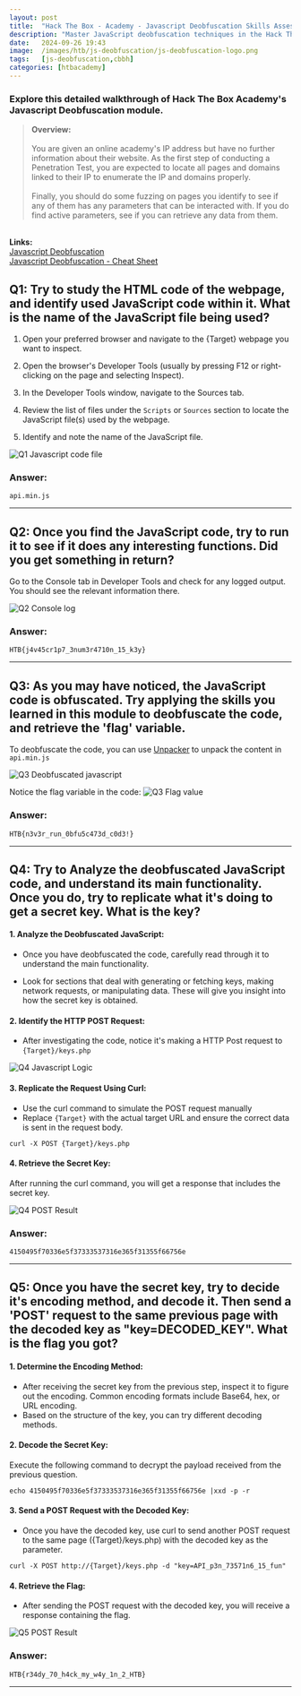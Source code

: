 ```yaml
---
layout: post
title:  "Hack The Box - Academy - Javascript Deobfuscation Skills Assessment"
description: "Master JavaScript deobfuscation techniques in the Hack The Box - Academy - JavaScript Deobfuscation Skills Assessment. Learn essential skills for decoding obfuscated scripts."
date:   2024-09-26 19:43
image:  /images/htb/js-deobfuscation/js-deobfuscation-logo.png
tags:   [js-deobfuscation,cbbh]
categories: [htbacademy]
---
```



### Explore this detailed walkthrough of Hack The Box Academy's Javascript Deobfuscation module.

><b>Overview:</b>
<br/><br/>
You are given an online academy's IP address but have no further information about their website. As the first step of conducting a Penetration Test, you are expected to locate all pages and domains linked to their IP to enumerate the IP and domains properly.<br/><br/>
Finally, you should do some fuzzing on pages you identify to see if any of them has any parameters that can be interacted with. If you do find active parameters, see if you can retrieve any data from them.
<br/>
<b>Links:</b>
<br/>
<a href="https://academy.hackthebox.com/module/41/section/519">Javascript Deobfuscation</a><br/>
<a href="https://jacozwarts.github.io/images/htb/js-deobfuscation/Javascript_Deobfuscation_Module_Cheat_Sheet.pdf">Javascript Deobfuscation - Cheat Sheet</a>
<br/>

## Q1: Try to study the HTML code of the webpage, and identify used JavaScript code within it. What is the name of the JavaScript file being used?

1. Open your preferred browser and navigate to the {Target} webpage you want to inspect.

2. Open the browser's Developer Tools (usually by pressing F12 or right-clicking on the page and selecting Inspect).


3. In the Developer Tools window, navigate to the Sources tab.

4. Review the list of files under the `Scripts` or `Sources` section to locate the JavaScript file(s) used by the webpage.

5. Identify and note the name of the JavaScript file.

![Q1 Javascript code file](/images/htb/js-deobfuscation/Q1-source-javascript.png)
### Answer: 
`api.min.js`
<hr/>

## Q2: Once you find the JavaScript code, try to run it to see if it does any interesting functions. Did you get something in return?
Go to the Console tab in Developer Tools and check for any logged output. You should see the relevant information there.

![Q2 Console log](/images/htb/js-deobfuscation/Q2-console-log.png)
### Answer: 
`HTB{j4v45cr1p7_3num3r4710n_15_k3y}`
<hr/>

## Q3: As you may have noticed, the JavaScript code is obfuscated. Try applying the skills you learned in this module to deobfuscate the code, and retrieve the 'flag' variable.

To deobfuscate the code, you can use <a href="https://matthewfl.com/unPacker.html">Unpacker</a> to unpack the content in `api.min.js`

![Q3 Deobfuscated javascript](/images/htb/js-deobfuscation/Q3-deobfuscate-js-file.png)

Notice the flag variable in the code:
![Q3 Flag value](/images/htb/js-deobfuscation/Q3-flag.png)


### Answer: 
`HTB{n3v3r_run_0bfu5c473d_c0d3!}`
<hr/>

## Q4: Try to Analyze the deobfuscated JavaScript code, and understand its main functionality. Once you do, try to replicate what it's doing to get a secret key. What is the key?

#### 1. Analyze the Deobfuscated JavaScript:

- Once you have deobfuscated the code, carefully read through it to understand the main functionality.

- Look for sections that deal with generating or fetching keys, making network requests, or manipulating data. These will give you insight into how the secret key is obtained.

#### 2. Identify the HTTP POST Request:
- After investigating the code, notice it's making a HTTP Post request to `{Target}/keys.php`

![Q4 Javascript Logic](/images/htb/js-deobfuscation/Q4-Logic.png)


#### 3. Replicate the Request Using Curl:
- Use the curl command to simulate the POST request manually
- Replace `{Target}` with the actual target URL and ensure the correct data is sent in the request body.

```
curl -X POST {Target}/keys.php
```
#### 4. Retrieve the Secret Key:
After running the curl command, you will get a response that includes the secret key.

![Q4 POST Result](/images/htb/js-deobfuscation/Q4-Initial-Post.png)


### Answer: 
`4150495f70336e5f37333537316e365f31355f66756e`
<hr/>

## Q5: Once you have the secret key, try to decide it's encoding method, and decode it. Then send a 'POST' request to the same previous page with the decoded key as "key=DECODED_KEY". What is the flag you got?

#### 1. Determine the Encoding Method:
- After receiving the secret key from the previous step, inspect it to figure out the encoding. Common encoding formats include Base64, hex, or URL encoding.
- Based on the structure of the key, you can try different decoding methods.

#### 2. Decode the Secret Key:
Execute the following command to decrypt the payload received from the previous question.

```
echo 4150495f70336e5f37333537316e365f31355f66756e |xxd -p -r
```

#### 3. Send a POST Request with the Decoded Key:
- Once you have the decoded key, use curl to send another POST request to the same page ({Target}/keys.php) with the decoded key as the parameter.

```
curl -X POST http://{Target}/keys.php -d "key=API_p3n_73571n6_15_fun"
```
#### 4. Retrieve the Flag:
- After sending the POST request with the decoded key, you will receive a response containing the flag.

![Q5 POST Result](/images/htb/js-deobfuscation/Q5-Result.png)

### Answer: 
`HTB{r34dy_70_h4ck_my_w4y_1n_2_HTB}`
<hr/>

